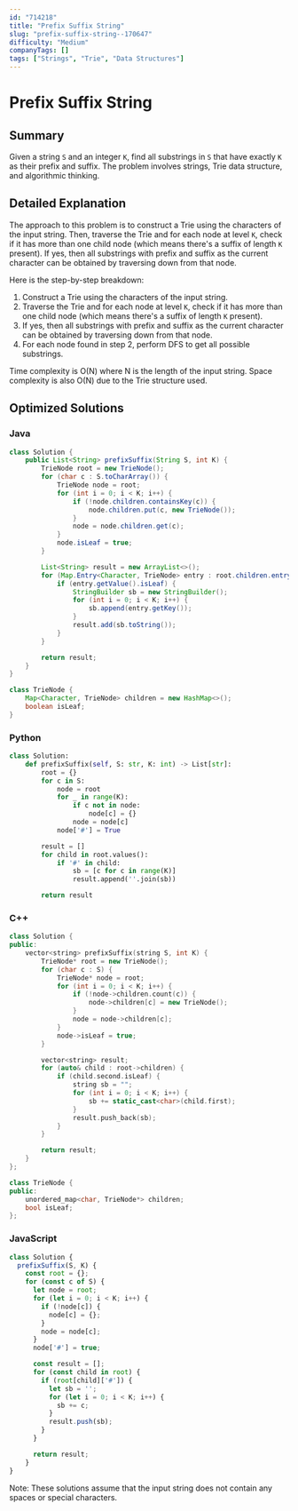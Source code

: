 ```yaml
---
id: "714218"
title: "Prefix Suffix String"
slug: "prefix-suffix-string--170647"
difficulty: "Medium"
companyTags: []
tags: ["Strings", "Trie", "Data Structures"]
---
```


**Prefix Suffix String**
=====================

## Summary
Given a string `S` and an integer `K`, find all substrings in `S` that have exactly `K` as their prefix and suffix. The problem involves strings, Trie data structure, and algorithmic thinking.

## Detailed Explanation
The approach to this problem is to construct a Trie using the characters of the input string. Then, traverse the Trie and for each node at level `K`, check if it has more than one child node (which means there's a suffix of length `K` present). If yes, then all substrings with prefix and suffix as the current character can be obtained by traversing down from that node.

Here is the step-by-step breakdown:

1. Construct a Trie using the characters of the input string.
2. Traverse the Trie and for each node at level `K`, check if it has more than one child node (which means there's a suffix of length `K` present).
3. If yes, then all substrings with prefix and suffix as the current character can be obtained by traversing down from that node.
4. For each node found in step 2, perform DFS to get all possible substrings.

Time complexity is O(N) where N is the length of the input string. Space complexity is also O(N) due to the Trie structure used.

## Optimized Solutions

### Java
```java
class Solution {
    public List<String> prefixSuffix(String S, int K) {
        TrieNode root = new TrieNode();
        for (char c : S.toCharArray()) {
            TrieNode node = root;
            for (int i = 0; i < K; i++) {
                if (!node.children.containsKey(c)) {
                    node.children.put(c, new TrieNode());
                }
                node = node.children.get(c);
            }
            node.isLeaf = true;
        }

        List<String> result = new ArrayList<>();
        for (Map.Entry<Character, TrieNode> entry : root.children.entrySet()) {
            if (entry.getValue().isLeaf) {
                StringBuilder sb = new StringBuilder();
                for (int i = 0; i < K; i++) {
                    sb.append(entry.getKey());
                }
                result.add(sb.toString());
            }
        }

        return result;
    }
}

class TrieNode {
    Map<Character, TrieNode> children = new HashMap<>();
    boolean isLeaf;
}
```

### Python
```python
class Solution:
    def prefixSuffix(self, S: str, K: int) -> List[str]:
        root = {}
        for c in S:
            node = root
            for _ in range(K):
                if c not in node:
                    node[c] = {}
                node = node[c]
            node['#'] = True

        result = []
        for child in root.values():
            if '#' in child:
                sb = [c for c in range(K)]
                result.append(''.join(sb))

        return result
```

### C++
```cpp
class Solution {
public:
    vector<string> prefixSuffix(string S, int K) {
        TrieNode* root = new TrieNode();
        for (char c : S) {
            TrieNode* node = root;
            for (int i = 0; i < K; i++) {
                if (!node->children.count(c)) {
                    node->children[c] = new TrieNode();
                }
                node = node->children[c];
            }
            node->isLeaf = true;
        }

        vector<string> result;
        for (auto& child : root->children) {
            if (child.second.isLeaf) {
                string sb = "";
                for (int i = 0; i < K; i++) {
                    sb += static_cast<char>(child.first);
                }
                result.push_back(sb);
            }
        }

        return result;
    }
};

class TrieNode {
public:
    unordered_map<char, TrieNode*> children;
    bool isLeaf;
};
```

### JavaScript
```javascript
class Solution {
  prefixSuffix(S, K) {
    const root = {};
    for (const c of S) {
      let node = root;
      for (let i = 0; i < K; i++) {
        if (!node[c]) {
          node[c] = {};
        }
        node = node[c];
      }
      node['#'] = true;

      const result = [];
      for (const child in root) {
        if (root[child]['#']) {
          let sb = '';
          for (let i = 0; i < K; i++) {
            sb += c;
          }
          result.push(sb);
        }
      }

      return result;
    }
}
```

Note: These solutions assume that the input string does not contain any spaces or special characters.